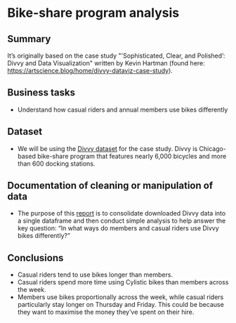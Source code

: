 # Bike-share program analysis
## Summary
It’s originally based on the case study "'Sophisticated, Clear, and Polished’: Divvy and Data Visualization" written by Kevin Hartman (found here: https://artscience.blog/home/divvy-dataviz-case-study).
## Business tasks
*  Understand how casual riders and annual members use bikes differently
## Dataset
* We will be using the [Divvy dataset](https://www.kaggle.com/datasets/yingwurenjian/chicago-divvy-bicycle-sharing-data) for the case study. Divvy is Chicago-based bike-share program that features nearly 6,000 bicycles and more than 600 docking stations.
## Documentation of cleaning or manipulation of data
* The purpose of this [report](https://ngctramnl.github.io/bike-share/) is to consolidate downloaded Divvy data into a single dataframe and then conduct simple analysis to help answer the key question: “In what ways do members and casual riders use Divvy bikes differently?”
## Conclusions
* Casual riders tend to use bikes longer than members. 
* Casual riders spend more time using Cylistic bikes than members across the week. 
* Members use bikes proportionally across the week, while casual riders particularly stay longer on Thursday and Friday. This could be because they want to maximise the money they’ve spent on their hire. 
